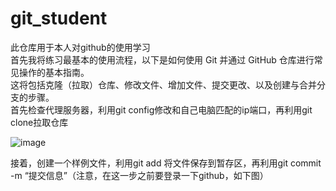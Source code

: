 # git_student
此仓库用于本人对github的使用学习  
首先我将练习最基本的使用流程，以下是如何使用 Git 并通过 GitHub 仓库进行常见操作的基本指南。  
这将包括克隆（拉取）仓库、修改文件、增加文件、提交更改、以及创建与合并分支的步骤。  
首先检查代理服务器，利用git config修改和自己电脑匹配的ip端口，再利用git clone拉取仓库  


![image](https://github.com/duanzihe/git_student/assets/106713739/089fbe96-7935-4ce6-b1e5-f5da63a30d3d)  

  接着，创建一个样例文件，利用git add 将文件保存到暂存区，再利用git commit -m “提交信息”（注意，在这一步之前要登录一下github，如下图）

